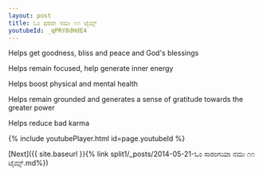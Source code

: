 ```yaml
---
layout: post
title: ಓಂ ಥರವೇ ನಮಃ ೧೧ ಟೈಮ್ಸ್
youtubeId: _qPRY8dHdE4
---
```

 
 
Helps get goodness, bliss and peace and God's blessings
 
Helps remain focused, help generate inner energy 
 
Helps boost physical and mental health 
 
Helps remain grounded and generates a sense of gratitude towards the greater power 
 
Helps reduce bad karma
 
 
 
 


{% include youtubePlayer.html id=page.youtubeId %}
 
[Next]({{ site.baseurl }}{% link  split1/_posts/2014-05-21-ಓಂ ಸಾರಂಗಯಾ ನಮಃ ೧೧ ಟೈಮ್ಸ್.md%})
 
